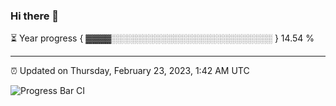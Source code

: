 ### Hi there 👋

⏳ Year progress { ▓▓▓▓░░░░░░░░░░░░░░░░░░░░░░░░░░ } 14.54 %

---

⏰ Updated on Thursday, February 23, 2023, 1:42 AM UTC

![Progress Bar CI](https://github.com/arthurbuhl/arthurbuhl/workflows/Progress%20Bar%20CI/badge.svg)
